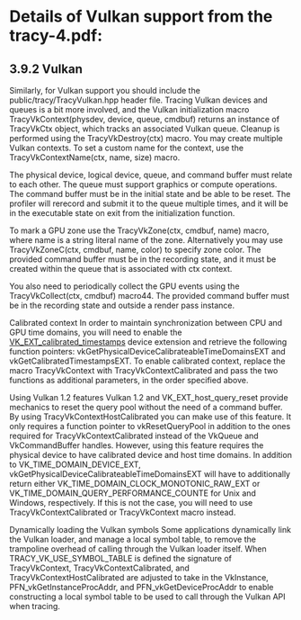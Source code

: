 
# Details of Vulkan support from the tracy-4.pdf:

## 3.9.2 Vulkan
Similarly, for Vulkan support you should include the public/tracy/TracyVulkan.hpp header file. Tracing
Vulkan devices and queues is a bit more involved, and the Vulkan initialization macro TracyVkContext(physdev,
device, queue, cmdbuf) returns an instance of TracyVkCtx object, which tracks an associated Vulkan
queue. Cleanup is performed using the TracyVkDestroy(ctx) macro. You may create multiple Vulkan
contexts. To set a custom name for the context, use the TracyVkContextName(ctx, name, size) macro.

The physical device, logical device, queue, and command buffer must relate to each other. The queue
must support graphics or compute operations. The command buffer must be in the initial state and be able to
be reset. The profiler will rerecord and submit it to the queue multiple times, and it will be in the executable
state on exit from the initialization function.

To mark a GPU zone use the TracyVkZone(ctx, cmdbuf, name) macro, where name is a string literal
name of the zone. Alternatively you may use TracyVkZoneC(ctx, cmdbuf, name, color) to specify zone
color. The provided command buffer must be in the recording state, and it must be created within the queue
that is associated with ctx context.

You also need to periodically collect the GPU events using the TracyVkCollect(ctx, cmdbuf) macro44.
The provided command buffer must be in the recording state and outside a render pass instance.

Calibrated context In order to maintain synchronization between CPU and GPU time domains, you will
need to enable the [VK_EXT_calibrated_timestamps](https://github.com/KhronosGroup/Vulkan-Docs/blob/main/proposals/VK_EXT_calibrated_timestamps.adoc) device extension and retrieve the following function
pointers: vkGetPhysicalDeviceCalibrateableTimeDomainsEXT and vkGetCalibratedTimestampsEXT.
To enable calibrated context, replace the macro TracyVkContext with TracyVkContextCalibrated and
pass the two functions as additional parameters, in the order specified above.

Using Vulkan 1.2 features Vulkan 1.2 and VK_EXT_host_query_reset provide mechanics to reset the
query pool without the need of a command buffer. By using TracyVkContextHostCalibrated you can make
use of this feature. It only requires a function pointer to vkResetQueryPool in addition to the ones required
for TracyVkContextCalibrated instead of the VkQueue and VkCommandBuffer handles.
However, using this feature requires the physical device to have calibrated device and host time domains. In
addition to VK_TIME_DOMAIN_DEVICE_EXT, vkGetPhysicalDeviceCalibrateableTimeDomainsEXT will have
to additionally return either VK_TIME_DOMAIN_CLOCK_MONOTONIC_RAW_EXT or VK_TIME_DOMAIN_QUERY_PERFORMANCE_COUNTE
for Unix and Windows, respectively. If this is not the case, you will need to use TracyVkContextCalibrated
or TracyVkContext macro instead.

Dynamically loading the Vulkan symbols Some applications dynamically link the Vulkan loader, and
manage a local symbol table, to remove the trampoline overhead of calling through the Vulkan loader itself.
When TRACY_VK_USE_SYMBOL_TABLE is defined the signature of TracyVkContext, TracyVkContextCalibrated,
and TracyVkContextHostCalibrated are adjusted to take in the VkInstance, PFN_vkGetInstanceProcAddr,
and PFN_vkGetDeviceProcAddr to enable constructing a local symbol table to be used to call through the
Vulkan API when tracing.
